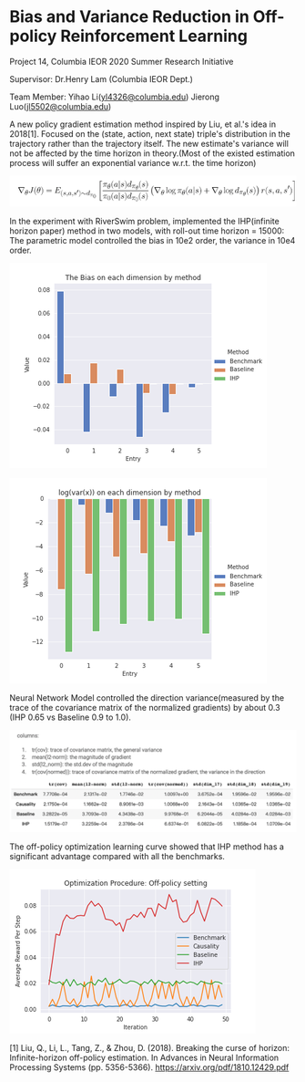 # Bias and Variance Reduction in Off-policy Reinforcement Learning
Project 14, Columbia IEOR 2020 Summer Research Initiative

Supervisor: Dr.Henry Lam (Columbia IEOR Dept.)

Team Member: Yihao Li(yl4326@columbia.edu)
             Jierong Luo(jl5502@columbia.edu)
             
A new policy gradient estimation method inspired by Liu, et al.'s idea in 2018[1]. Focused on the (state, action, next state) triple's distribution in the trajectory rather than the trajectory itself. The new estimate's variance will not be affected by the time horizon in theory.(Most of the existed estimation process will suffer an exponential variance w.r.t. the time horizon)

![New Estimation Method](visualization/formula.png)

In the experiment with RiverSwim problem, implemented the IHP(infinite horizon paper) method in two models, with roll-out time horizon = 15000:
The parametric model controlled the bias in 10e2 order, the variance in 10e4 order.

![Parametric Bias](visualization/parametric_image_bias.png)

![Parametric Variance](visualization/parametric_image_variance.png)

Neural Network Model controlled the direction variance(measured by the trace of the covariance matrix of the normalized gradients) by about 0.3 (IHP 0.65 vs Baseline 0.9 to 1.0).

![NN_variance](visualization/Variance_data.png)

The off-policy optimization learning curve showed that IHP method has a significant advantage compared with all the benchmarks.

![NN_Optimization](visualization/off-policy_optimization.png)


[1] Liu, Q., Li, L., Tang, Z., & Zhou, D. (2018). Breaking the curse of horizon: Infinite-horizon off-policy estimation. In Advances in Neural Information Processing Systems (pp. 5356-5366). https://arxiv.org/pdf/1810.12429.pdf 
